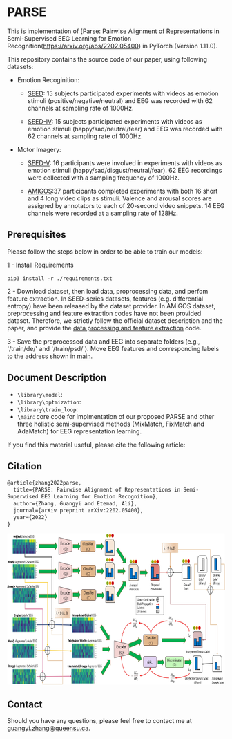 # PARSE 
This is implementation of [Parse: Pairwise Alignment of Representations in Semi-Supervised EEG Learning for Emotion Recognition(https://arxiv.org/abs/2202.05400) in PyTorch (Version 1.11.0).

This repository contains the source code of our paper, using following datasets:

- Emotion Recoginition: 

    - [SEED](https://bcmi.sjtu.edu.cn/home/seed/seed.html): 15 subjects participated experiments with videos as emotion stimuli (positive/negative/neutral) and EEG was recorded with 62 channels at sampling rate of 1000Hz.

    - [SEED-IV](https://bcmi.sjtu.edu.cn/home/seed/seed-iv.html): 15 subjects participated experiments with videos as emotion stimuli (happy/sad/neutral/fear) and EEG was recorded with 62 channels at sampling rate of 1000Hz.

- Motor Imagery: 

    - [SEED-V](https://bcmi.sjtu.edu.cn/home/seed/seed-v.html): 16 participants were involved in experiments with videos as emotion stimuli (happy/sad/disgust/neutral/fear). 62 EEG recordings were collected with a sampling frequency of 1000Hz.


    - [AMIGOS](http://www.eecs.qmul.ac.uk/mmv/datasets/amigos/readme.html):37 participants completed experiments with both 16 short and 4 long video clips as stimuli. Valence and arousal scores are assigned by annotators to each of 20-second video snippets. 14 EEG channels were recorded at a sampling rate of
128Hz.

## Prerequisites
Please follow the steps below in order to be able to train our models:


1 - Install Requirements

```
pip3 install -r ./requirements.txt
```

2 - Download dataset, then load data, proprocessing data, and perfom feature extraction. In SEED-series datasets, features (e.g. differential entropy) have been released by the dataset provider. In AMIGOS dataset, preprocessing and feature extraction codes have not been provided dataset. Therefore, we  strictly follow the official dataset description and the paper, and provide the [data processing and feature extraction](./library/data_processing.py) code.

3 - Save the preprocessed data and EEG into separate folders (e.g., '/train/de/' and '/train/psd/'). Move EEG features and corresponding labels to the address shown in [main](./main.py). 




 ## Document Description
 
- `\library\model`: 
- `\library\optmization`:  
- `\library\train_loop`:  
- `\main`: core code for implmentation of our proposed PARSE and other three holistic semi-supervised methods (MixMatch, FixMatch and AdaMatch) for EEG representation learning.     
 


If you find this material useful, please cite the following article:

## Citation
```
@article{zhang2022parse,
  title={PARSE: Pairwise Alignment of Representations in Semi-Supervised EEG Learning for Emotion Recognition},
  author={Zhang, Guangyi and Etemad, Ali},
  journal={arXiv preprint arXiv:2202.05400},
  year={2022}
}
```
<img src="/architecture.jpg" width="900" height="350">



## Contact
Should you have any questions, please feel free to contact me at [guangyi.zhang@queensu.ca](mailto:guangyi.zhang@queensu.ca).




